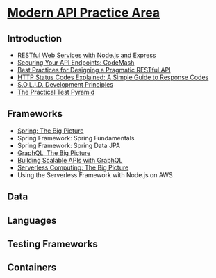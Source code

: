 # [Modern API Practice Area](https://app.pluralsight.com/channels/details/480b82e2-96f8-48ce-85a5-d304fb798aee)

## Introduction

- [RESTful Web Services with Node.js and Express](introduction/restful-web-services-with-nodejs-and-express/README.md)
- [Securing Your API Endpoints: CodeMash](introduction/securing-your-api-endpoints-codemash/securing-your-api-endpoints-codemash.md)
- [Best Practices for Designing a Pragmatic RESTful API](introduction/best-practices-for-designing-a-pragmatic-restful-api/best-practices-for-designing-a-pragmatic-restful-api.md)
- [HTTP Status Codes Explained: A Simple Guide to Response Codes](introduction/http-status-codes-explained/http-status-codes-explained.md)
- [S.O.L.I.D. Development Principles](introduction/solid-development-principles/solid-development-principles.md)
- [The Practical Test Pyramid](introduction/the-practical-test-pyramid/the-practical-test-pyramid.md)

## Frameworks

- [Spring: The Big Picture](frameworks/spring-the-big-picture/spring-the-big-picture.md)
- Spring Framework: Spring Fundamentals
- Spring Framework: Spring Data JPA
- [GraphQL: The Big Picture](frameworks/graphql-the-big-picture/graphql-the-big-picture.md)
- [Building Scalable APIs with GraphQL](frameworks/building-scalable-apis-with-graphql/building-scalable-apis-with-graphql.md)
- [Serverless Computing: The Big Picture](frameworks/serverless-computing-the-big-picture/serverless-computing-the-big-picture.md)
- Using the Serverless Framework with Node.js on AWS

## Data

## Languages

## Testing Frameworks

## Containers
